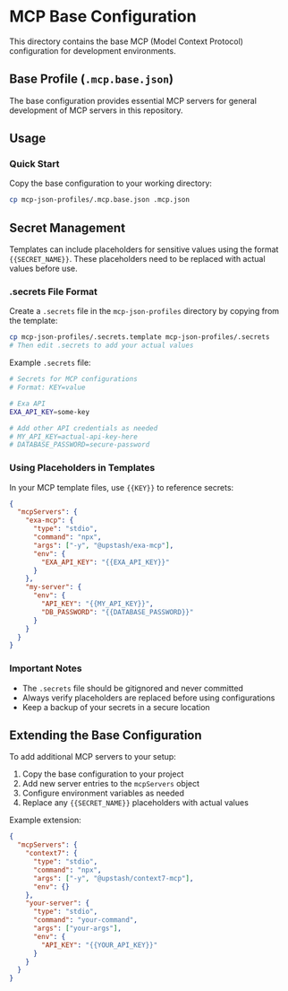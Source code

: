 # MCP Base Configuration

This directory contains the base MCP (Model Context Protocol) configuration for development environments.

## Base Profile (`.mcp.base.json`)

The base configuration provides essential MCP servers for general development of MCP servers in this repository.

## Usage

### Quick Start

Copy the base configuration to your working directory:

```bash
cp mcp-json-profiles/.mcp.base.json .mcp.json
```

## Secret Management

Templates can include placeholders for sensitive values using the format `{{SECRET_NAME}}`. These placeholders need to be replaced with actual values before use.

### .secrets File Format

Create a `.secrets` file in the `mcp-json-profiles` directory by copying from the template:

```bash
cp mcp-json-profiles/.secrets.template mcp-json-profiles/.secrets
# Then edit .secrets to add your actual values
```

Example `.secrets` file:

```bash
# Secrets for MCP configurations
# Format: KEY=value

# Exa API
EXA_API_KEY=some-key

# Add other API credentials as needed
# MY_API_KEY=actual-api-key-here
# DATABASE_PASSWORD=secure-password
```

### Using Placeholders in Templates

In your MCP template files, use `{{KEY}}` to reference secrets:

```json
{
  "mcpServers": {
    "exa-mcp": {
      "type": "stdio",
      "command": "npx",
      "args": ["-y", "@upstash/exa-mcp"],
      "env": {
        "EXA_API_KEY": "{{EXA_API_KEY}}"
      }
    },
    "my-server": {
      "env": {
        "API_KEY": "{{MY_API_KEY}}",
        "DB_PASSWORD": "{{DATABASE_PASSWORD}}"
      }
    }
  }
}
```

### Important Notes

- The `.secrets` file should be gitignored and never committed
- Always verify placeholders are replaced before using configurations
- Keep a backup of your secrets in a secure location

## Extending the Base Configuration

To add additional MCP servers to your setup:

1. Copy the base configuration to your project
2. Add new server entries to the `mcpServers` object
3. Configure environment variables as needed
4. Replace any `{{SECRET_NAME}}` placeholders with actual values

Example extension:

```json
{
  "mcpServers": {
    "context7": {
      "type": "stdio",
      "command": "npx",
      "args": ["-y", "@upstash/context7-mcp"],
      "env": {}
    },
    "your-server": {
      "type": "stdio",
      "command": "your-command",
      "args": ["your-args"],
      "env": {
        "API_KEY": "{{YOUR_API_KEY}}"
      }
    }
  }
}
```

